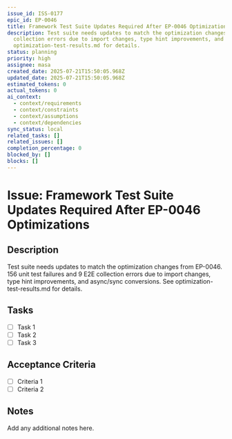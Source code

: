 ```yaml
---
issue_id: ISS-0177
epic_id: EP-0046
title: Framework Test Suite Updates Required After EP-0046 Optimizations
description: Test suite needs updates to match the optimization changes from EP-0046. 156 unit test failures and 9 E2E
  collection errors due to import changes, type hint improvements, and async/sync conversions. See
  optimization-test-results.md for details.
status: planning
priority: high
assignee: masa
created_date: 2025-07-21T15:50:05.968Z
updated_date: 2025-07-21T15:50:05.968Z
estimated_tokens: 0
actual_tokens: 0
ai_context:
  - context/requirements
  - context/constraints
  - context/assumptions
  - context/dependencies
sync_status: local
related_tasks: []
related_issues: []
completion_percentage: 0
blocked_by: []
blocks: []
---
```


# Issue: Framework Test Suite Updates Required After EP-0046 Optimizations

## Description
Test suite needs updates to match the optimization changes from EP-0046. 156 unit test failures and 9 E2E collection errors due to import changes, type hint improvements, and async/sync conversions. See optimization-test-results.md for details.

## Tasks
- [ ] Task 1
- [ ] Task 2
- [ ] Task 3

## Acceptance Criteria
- [ ] Criteria 1
- [ ] Criteria 2

## Notes
Add any additional notes here.

